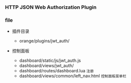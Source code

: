 ### HTTP JSON Web Authorization Plugin

### file
* 插件目录
	* orange/plugins/jwt_auth/ 

* 控制面板
	
	* dashboard/static/js/jwt_auth.js
	* dashboard/views/jwt_auth/
	* dashboard/routes/dashboard.lua  `注册`
	* dashboard/views/common/left_nav.html `控制面板菜单栏`